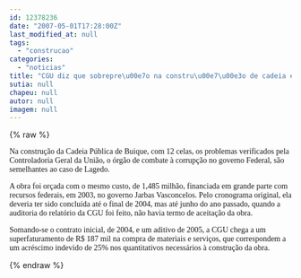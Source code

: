 ```yaml
---
id: 12378236
date: "2007-05-01T17:28:00Z"
last_modified_at: null
tags:
  - "construcao"
categories:
  - "noticias"
title: "CGU diz que sobrepre\u00e7o na constru\u00e7\u00e3o de cadeia em Buique elevou custos em 25% sem necessidade"
sutia: null
chapeu: null
autor: null
imagem: null
---
```

{% raw %}
<p><P><FONT face=Verdana>Na construção da Cadeia Pública de Buique, com 12 celas, os problemas verificados pela Controladoria Geral da União, o órgão de combate à corrupção no governo Federal, são semelhantes ao caso de Lagedo.</FONT></P></p>
<p><P><FONT face=Verdana>A obra foi orçada com o mesmo custo, de 1,485 milhão, financiada em grande parte com recursos federais, em 2003, no governo Jarbas Vasconcelos. Pelo cronograma original, ela deveria ter sido concluída até o final de 2004, mas até junho do ano passado, quando a auditoria do relatório da CGU foi feito, não havia termo de aceitação da obra. </FONT></P></p>
<p><P><FONT face=Verdana>Somando-se o contrato inicial, de 2004, e um aditivo de 2005, a CGU chega a um superfaturamento de R$ 187 mil na compra de materiais e serviços, que correspondem a um acréscimo indevido de 25% nos quantitativos necessários à construção da obra.</FONT></P> </p>
{% endraw %}